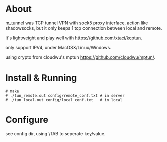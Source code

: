 
# About

m_tunnel was TCP tunnel VPN with sock5 proxy interface, action like shadowsocks, but it only keeps 1 tcp connection between local and remote.

It's lightweight and play well with https://github.com/xtaci/kcptun.

only support IPV4, under MacOSX/Linux/Windows.

using crypto from cloudwu's mptun https://github.com/cloudwu/mptun/.





# Install & Running

```
# make
# ./tun_remote.out config/remote_conf.txt # in server
# ./tun_local.out config/local_conf.txt   # in local
```





# Configure

see config dir, using \TAB to seperate key/value.
